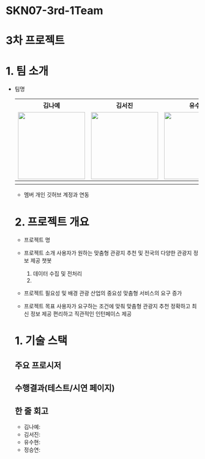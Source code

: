 # SKN07-3rd-1Team

# 3차 프로젝트
 
# 1. 팀 소개
- 팀명
  <table>
  <tr>
    <th>김나예</th>
    <th>김서진</th>
    <th>유수현</th>
    <th>정승연</th>
   
  </tr>
  <tr>
    <td><img src="" width="175" height="175"></td>
    <td><img src= "" width="175" height="175"></td>
    <td><img src="" width="175" height="175"></td>
    <td><img src="" width="175" height="175"></td>
  </tr>
  <tr>
    <th></th>
    <th></th>
    <th></th>
    <th></th>
  </tr>
</table>

- 멤버 개인 깃허브 계정과 연동
 
# 2. 프로젝트 개요
- 프로젝트 명
  
- 프로젝트 소개
  사용자가 원하는 맞춤형 관광지 추천 및 전국의 다양한 관광지 정보 제공 챗봇

  1. 데이터 수집 및 전처리
  2. 

- 프로젝트 필요성 및 배경
  관광 산업의 중요성
  맞춤형 서비스의 요구 증가
  
- 프로젝트 목표
 사용자가 요구하는 조건에 맞춰 맞춤형 관광지 추천
 정확하고 최신 정보 제공
 편리하고 직관적인 인턴페이스 제공

# 1. 기술 스택

## 주요 프로시저
 
## 수행결과(테스트/시연 페이지)
 
## 한 줄 회고
- 김나예:
- 김서진:
- 유수현:
- 정승연:
